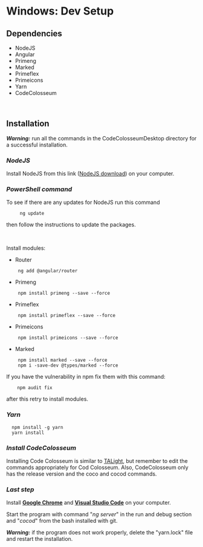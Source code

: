# Windows: Dev Setup

## Dependencies

- NodeJS
- Angular
- Primeng
- Marked
- Primeflex
- Primeicons
- Yarn
- CodeColosseum

<br>

## Installation

***Warning:*** run all the commands in the CodeColosseumDesktop directory for a successful installation.

### ***NodeJS***

Install NodeJS from this link ([NodeJS download](https://nodejs.org/it/download)) on your computer.

### ***PowerShell command***

To see if there are any updates for NodeJS run this command

```shell
     ng update
```

then follow the instructions to update the packages.

<br>

Install modules:

- Router

    ```shell
     ng add @angular/router
    ```

- Primeng

    ```shell
     npm install primeng --save --force
    ```

- Primeflex

    ```shell
     npm install primeflex --save --force
    ```

- Primeicons

    ```shell
     npm install primeicons --save --force
    ```

- Marked

    ```shell
     npm install marked --save --force
     npm i -save-dev @types/marked --force
    ```

If you have the vulnerability in npm fix them with this command:

```shell
    npm audit fix
```

after this retry to install modules.

### ***Yarn***

```shell
  npm install -g yarn
  yarn install
```

### ***Install CodeColosseum***

Installing Code Colosseum is similar to [TALight](https://github.com/romeorizzi/TALight/wiki/EN_Installation-on-Windows), but remember to edit the commands appropriately for Cod Colosseum. Also, CodeColosseum only has the release version and the coco and cocod commands.

### ***Last step***

Install **<u>Google Chrome</u>** and **<u>Visual Studio Code</u>** on your computer.

Start the program with command "*ng server*" in the run and debug section and "*cocod*" from the bash installed with git.

***Warning:*** if the program does not work properly, delete the "yarn.lock" file and restart the installation.
